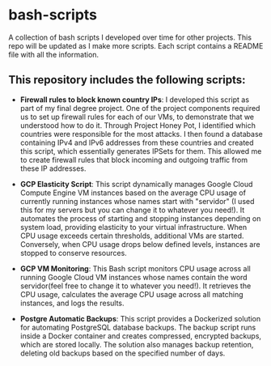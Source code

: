 # bash-scripts

A collection of bash scripts I developed over time for other projects. This repo will be updated as I make more scripts. Each script contains a README file with all the information.

## This repository includes the following scripts:

- **Firewall rules to block known country IPs**: I developed this script as part of my final degree project. One of the project components required us to set up firewall rules for each of our VMs, to demonstrate that we understood how to do it. Through Project Honey Pot, I identified which countries were responsible for the most attacks. I then found a database containing IPv4 and IPv6 addresses from these countries and created this script, which essentially generates IPSets for them. This allowed me to create firewall rules that block incoming and outgoing traffic from these IP addresses.

- **GCP Elasticity Script**: This script dynamically manages Google Cloud Compute Engine VM instances based on the average CPU usage of currently running instances whose names start with "servidor" (I used this for my servers but you can change it to whatever you need!). It automates the process of starting and stopping instances depending on system load, providing elasticity to your virtual infrastructure. When CPU usage exceeds certain thresholds, additional VMs are started. Conversely, when CPU usage drops below defined levels, instances are stopped to conserve resources.

-  **GCP VM Monitoring**: This Bash script monitors CPU usage across all running Google Cloud VM instances whose names contain the word servidor(feel free to change it to whatever you need!). It retrieves the CPU usage, calculates the average CPU usage across all matching instances, and logs the results.

-  **Postgre Automatic Backups**: This script provides a Dockerized solution for automating PostgreSQL database backups. The backup script runs inside a Docker container and creates compressed, encrypted backups, which are stored locally. The solution also manages backup retention, deleting old backups based on the specified number of days.
